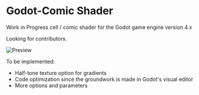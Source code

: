 # Godot-Comic Shader
Work in Progress cell / comic shader for the Godot game engine version 4.x

Looking for contributors.

![Preview](https://i.postimg.cc/2Sbryw7p/Screenshot-7.jpg)

To be implemented:
- Half-tone texture option for gradients
- Code optimization since the groundwork is made in Godot's visual editor
- More options and parameters
